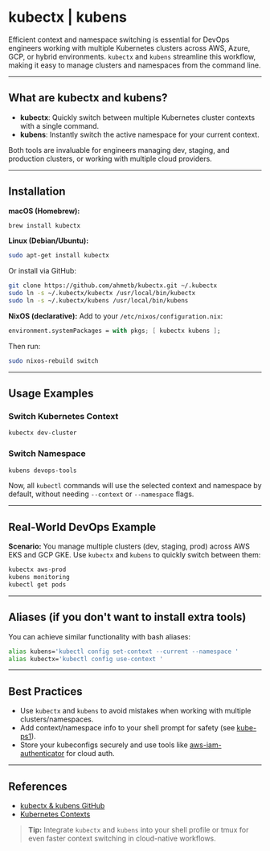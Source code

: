 # kubectx | kubens

Efficient context and namespace switching is essential for DevOps engineers working with multiple Kubernetes clusters across AWS, Azure, GCP, or hybrid environments. `kubectx` and `kubens` streamline this workflow, making it easy to manage clusters and namespaces from the command line.

---

## What are kubectx and kubens?

- **kubectx**: Quickly switch between multiple Kubernetes cluster contexts with a single command.
- **kubens**: Instantly switch the active namespace for your current context.

Both tools are invaluable for engineers managing dev, staging, and production clusters, or working with multiple cloud providers.

---

## Installation

**macOS (Homebrew):**

```bash
brew install kubectx
```

**Linux (Debian/Ubuntu):**

```bash
sudo apt-get install kubectx
```

Or install via GitHub:

```bash
git clone https://github.com/ahmetb/kubectx.git ~/.kubectx
sudo ln -s ~/.kubectx/kubectx /usr/local/bin/kubectx
sudo ln -s ~/.kubectx/kubens /usr/local/bin/kubens
```

**NixOS (declarative):**
Add to your `/etc/nixos/configuration.nix`:

```nix
environment.systemPackages = with pkgs; [ kubectx kubens ];
```

Then run:

```sh
sudo nixos-rebuild switch
```

---

## Usage Examples

### Switch Kubernetes Context

```bash
kubectx dev-cluster
```

### Switch Namespace

```bash
kubens devops-tools
```

Now, all `kubectl` commands will use the selected context and namespace by default, without needing `--context` or `--namespace` flags.

---

## Real-World DevOps Example

**Scenario:** You manage multiple clusters (dev, staging, prod) across AWS EKS and GCP GKE. Use `kubectx` and `kubens` to quickly switch between them:

```bash
kubectx aws-prod
kubens monitoring
kubectl get pods
```

---

## Aliases (if you don't want to install extra tools)

You can achieve similar functionality with bash aliases:

```bash
alias kubens='kubectl config set-context --current --namespace '
alias kubectx='kubectl config use-context '
```

---

## Best Practices

- Use `kubectx` and `kubens` to avoid mistakes when working with multiple clusters/namespaces.
- Add context/namespace info to your shell prompt for safety (see [kube-ps1](https://github.com/jonmosco/kube-ps1)).
- Store your kubeconfigs securely and use tools like [aws-iam-authenticator](https://docs.aws.amazon.com/eks/latest/userguide/install-aws-iam-authenticator.html) for cloud auth.

---

## References

- [kubectx & kubens GitHub](https://github.com/ahmetb/kubectx)
- [Kubernetes Contexts](https://kubernetes.io/docs/tasks/access-application-cluster/configure-access-multiple-clusters/)

> **Tip:** Integrate `kubectx` and `kubens` into your shell profile or tmux for even faster context switching in cloud-native workflows.

